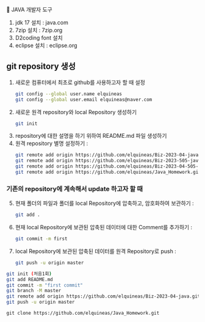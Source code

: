 :horse: JAVA 개발자 도구
1. jdk 17 설치 : java.com
2. 7zip 설치 : 7zip.org
3. D2coding font 설치
4. eclipse 설치 : eclipse.org

## git repository 생성
1. 새로운 컴퓨터에서 최초로 github를 사용하고자 할 때 설정
   ```bash
   git config --global user.name elquineas
   git config --global user.email elquineas@naver.com
   ```
2. 새로운 원격 repository와 local Repository 생성하기
   ```bash
   git init
   ```
3. repository에 대한 설명을 하기 위하여 README.md 파일 생성하기
4. 원격 repository 별명 설정하기 : 
   ```bash
   git remote add origin https://github.com/elquineas/Biz-2023-04-java.git
   git remote add origin https://github.com/elquineas/Biz-2023-505-java.git
   git remote add origin https://github.com/elquineas/Biz-2023-04-505-Java.git
   git remote add origin https://github.com/elquineas/Java_Homework.git
   ```


### 기존의 repository에 계속해서 update 하고자 할 때
5. 현재 폴더의 파일과 폴더를 
   local Repository에 압축하고, 암호화하여 보관하기 : 
   ```bash
   git add .
   ```
6. 현재 local Repository에 보관된 압축된 데이터에 대한 
   Comment를 추가하기 : 
   ```bash
   git commit -m first
   ```
7. local Repository에 보관된 압축된 데이터를 
   원격 Repository로 push : 
   ```bash
   git push -u origin master
   ```

```bash
git init (처음1회)
git add README.md
git commit -m "first commit"
git branch -M master
git remote add origin https://github.com/elquineas/Biz-2023-04-java.git (처음1회)
git push -u origin master
```

```clone
git clone https://github.com/elquineas/Java_Homework.git
```
